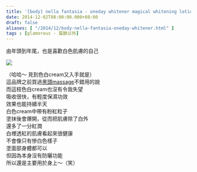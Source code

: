 ```yaml
---
title: '[body] nella fantasia - oneday whitener magical whitening lotion'
date: 2014-12-02T08:00:00.000+08:00
draft: false
aliases: [ "/2014/12/body-nella-fantasia-oneday-whitener.html" ]
tags : [glamorous - 蛋臉以外]
---
```


由年頭到年尾，也是喜歡白色肌膚的自己  

[![](https://farm8.staticflickr.com/7475/15856145955_04d14ebaa3_z.jpg)](https://farm8.staticflickr.com/7475/15856145955_04d14ebaa3_z.jpg)

（哈哈～ 見到色白cream又入手就是）  
這品牌之前買過[黑頭massage](http://www.hidie.net/2014/07/massage-nella-fantasia-pore-jelly-pop.html)不錯用的說  
而這枝色白cream也沒有令我失望  
吸收很快，有輕度保濕功效  
效果也能持續半天  
白色cream中帶有粉紅粒子  
塗抹後會爆開，從而把肌膚除了白外  
還多了一分紅潤  
白裡透紅的肌膚看起來很健康  
不會像只有慘白色樣子  
塗面部身體都可以  
但因為本身沒有防曬功能  
所以還是主要用於身上～（笑）